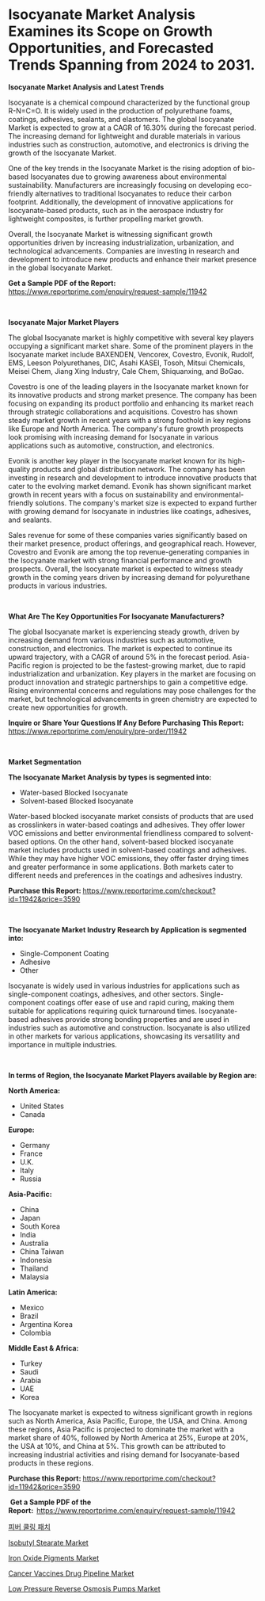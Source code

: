 <p><h1>Isocyanate Market Analysis Examines its Scope on Growth Opportunities, and Forecasted Trends Spanning from 2024 to 2031.</h1></p><p><strong>Isocyanate Market Analysis and Latest Trends</strong></p>
<p><p>Isocyanate is a chemical compound characterized by the functional group R-N=C=O. It is widely used in the production of polyurethane foams, coatings, adhesives, sealants, and elastomers. The global Isocyanate Market is expected to grow at a CAGR of 16.30% during the forecast period. The increasing demand for lightweight and durable materials in various industries such as construction, automotive, and electronics is driving the growth of the Isocyanate Market.</p><p>One of the key trends in the Isocyanate Market is the rising adoption of bio-based Isocyanates due to growing awareness about environmental sustainability. Manufacturers are increasingly focusing on developing eco-friendly alternatives to traditional Isocyanates to reduce their carbon footprint. Additionally, the development of innovative applications for Isocyanate-based products, such as in the aerospace industry for lightweight composites, is further propelling market growth.</p><p>Overall, the Isocyanate Market is witnessing significant growth opportunities driven by increasing industrialization, urbanization, and technological advancements. Companies are investing in research and development to introduce new products and enhance their market presence in the global Isocyanate Market.</p></p>
<p><strong>Get a Sample PDF of the Report:&nbsp;</strong> <a href="https://www.reportprime.com/enquiry/request-sample/11942">https://www.reportprime.com/enquiry/request-sample/11942</a></p>
<p>&nbsp;</p>
<p><strong>Isocyanate Major Market Players</strong></p>
<p><p>The global Isocyanate market is highly competitive with several key players occupying a significant market share. Some of the prominent players in the Isocyanate market include BAXENDEN, Vencorex, Covestro, Evonik, Rudolf, EMS, Leeson Polyurethanes, DIC, Asahi KASEI, Tosoh, Mitsui Chemicals, Meisei Chem, Jiang Xing Industry, Cale Chem, Shiquanxing, and BoGao.</p><p>Covestro is one of the leading players in the Isocyanate market known for its innovative products and strong market presence. The company has been focusing on expanding its product portfolio and enhancing its market reach through strategic collaborations and acquisitions. Covestro has shown steady market growth in recent years with a strong foothold in key regions like Europe and North America. The company's future growth prospects look promising with increasing demand for Isocyanate in various applications such as automotive, construction, and electronics.</p><p>Evonik is another key player in the Isocyanate market known for its high-quality products and global distribution network. The company has been investing in research and development to introduce innovative products that cater to the evolving market demand. Evonik has shown significant market growth in recent years with a focus on sustainability and environmental-friendly solutions. The company's market size is expected to expand further with growing demand for Isocyanate in industries like coatings, adhesives, and sealants.</p><p>Sales revenue for some of these companies varies significantly based on their market presence, product offerings, and geographical reach. However, Covestro and Evonik are among the top revenue-generating companies in the Isocyanate market with strong financial performance and growth prospects. Overall, the Isocyanate market is expected to witness steady growth in the coming years driven by increasing demand for polyurethane products in various industries.</p></p>
<p>&nbsp;</p>
<p><strong>What Are The Key Opportunities For Isocyanate Manufacturers?</strong></p>
<p><p>The global Isocyanate market is experiencing steady growth, driven by increasing demand from various industries such as automotive, construction, and electronics. The market is expected to continue its upward trajectory, with a CAGR of around 5% in the forecast period. Asia-Pacific region is projected to be the fastest-growing market, due to rapid industrialization and urbanization. Key players in the market are focusing on product innovation and strategic partnerships to gain a competitive edge. Rising environmental concerns and regulations may pose challenges for the market, but technological advancements in green chemistry are expected to create new opportunities for growth.</p></p>
<p><strong>Inquire or Share Your Questions If Any Before Purchasing This Report:</strong> <a href="https://www.reportprime.com/enquiry/pre-order/11942">https://www.reportprime.com/enquiry/pre-order/11942</a></p>
<p>&nbsp;</p>
<p><strong>Market Segmentation</strong></p>
<p><strong>The Isocyanate Market Analysis by types is segmented into:</strong></p>
<p><ul><li>Water-based Blocked Isocyanate</li><li>Solvent-based Blocked Isocyanate</li></ul></p>
<p><p>Water-based blocked isocyanate market consists of products that are used as crosslinkers in water-based coatings and adhesives. They offer lower VOC emissions and better environmental friendliness compared to solvent-based options. On the other hand, solvent-based blocked isocyanate market includes products used in solvent-based coatings and adhesives. While they may have higher VOC emissions, they offer faster drying times and greater performance in some applications. Both markets cater to different needs and preferences in the coatings and adhesives industry.</p></p>
<p><strong>Purchase this Report:&nbsp;</strong><a href="https://www.reportprime.com/checkout?id=11942&price=3590">https://www.reportprime.com/checkout?id=11942&price=3590</a></p>
<p>&nbsp;</p>
<p><strong>The Isocyanate Market Industry Research by Application is segmented into:</strong></p>
<p><ul><li>Single-Component Coating</li><li>Adhesive</li><li>Other</li></ul></p>
<p><p>Isocyanate is widely used in various industries for applications such as single-component coatings, adhesives, and other sectors. Single-component coatings offer ease of use and rapid curing, making them suitable for applications requiring quick turnaround times. Isocyanate-based adhesives provide strong bonding properties and are used in industries such as automotive and construction. Isocyanate is also utilized in other markets for various applications, showcasing its versatility and importance in multiple industries.</p></p>
<p>&nbsp;</p>
<p><strong>In terms of Region, the Isocyanate Market Players available by Region are:</strong></p>
<p>
    <p> <strong> North America: </strong>
        <ul>
            <li>United States</li>
            <li>Canada</li>
        </ul>
        </p> 
    <p> <strong> Europe: </strong>
        <ul>
            <li>Germany</li>
            <li>France</li>
            <li>U.K.</li>
            <li>Italy</li>
            <li>Russia</li>
        </ul>
        </p> 
    <p> <strong> Asia-Pacific: </strong>
        <ul>
            <li>China</li>
            <li>Japan</li>
            <li>South Korea</li>
            <li>India</li>
            <li>Australia</li>
            <li>China Taiwan</li>
            <li>Indonesia</li>
            <li>Thailand</li>
            <li>Malaysia</li>
        </ul>
        </p> 
    <p> <strong> Latin America: </strong>
        <ul>
            <li>Mexico</li>
            <li>Brazil</li>
            <li>Argentina Korea</li>
            <li>Colombia</li>
        </ul>
        </p> 
    <p> <strong> Middle East & Africa: </strong>
        <ul>
            <li>Turkey</li>
            <li>Saudi</li>
            <li>Arabia</li>
            <li>UAE</li>
            <li>Korea</li>
        </ul>
    </p>
    </p>
<p><p>The Isocyanate market is expected to witness significant growth in regions such as North America, Asia Pacific, Europe, the USA, and China. Among these regions, Asia Pacific is projected to dominate the market with a market share of 40%, followed by North America at 25%, Europe at 20%, the USA at 10%, and China at 5%. This growth can be attributed to increasing industrial activities and rising demand for Isocyanate-based products in these regions.</p></p>
<p><strong>Purchase this Report: </strong><a href="https://www.reportprime.com/checkout?id=11942&price=3590">https://www.reportprime.com/checkout?id=11942&price=3590</a></p>
<p>&nbsp;<strong>Get a Sample PDF of the Report:&nbsp;&nbsp;</strong><a href="https://www.reportprime.com/enquiry/request-sample/11942">https://www.reportprime.com/enquiry/request-sample/11942</a></p>
<p><strong></strong></p>
<p><p><a href="https://medium.com/@sxxncxs5997177/%EC%97%B4%EC%9D%84-%EC%8B%9D%ED%9E%88%EB%8A%94-%ED%8C%A8%EC%B9%98-%EC%8B%9C%EC%9E%A5-%EB%B3%B4%EA%B3%A0%EC%84%9C%EB%8A%94-%EC%9D%B4-%EC%8B%9C%EC%9E%A5%EC%9D%98-%EC%B5%9C%EC%8B%A0-%ED%8A%B8%EB%A0%8C%EB%93%9C%EC%99%80-%EC%84%B1%EC%9E%A5-%EA%B8%B0%ED%9A%8C%EB%A5%BC-%EB%B3%B4%EC%97%AC%EC%A4%8D%EB%8B%88%EB%8B%A4-f2c557f186ab">피버 쿨링 패치</a></p><p><a href="https://github.com/mancsybtousav/Market-Research-Report-List-1/blob/main/isobutyl-stearate-market.md">Isobutyl Stearate Market</a></p><p><a href="https://github.com/josesg55/Market-Research-Report-List-1/blob/main/iron-oxide-pigments-market.md">Iron Oxide Pigments Market</a></p><p><a href="https://view.publitas.com/reportprime-1/cancer-vaccines-drug-pipeline-market-research-report-forecasted-for-period-from-2023-2030-by-market-type-market-application-and-region/">Cancer Vaccines Drug Pipeline Market</a></p><p><a href="https://cedar-agate-3da.notion.site/Low-Pressure-Reverse-Osmosis-Pumps-Market-Size-Focuses-on-Market-Dynamics-In-Depth-Analysis-and-Fut-5d1443a3c0274ff1a193f70c567fbe8f">Low Pressure Reverse Osmosis Pumps Market</a></p></p>